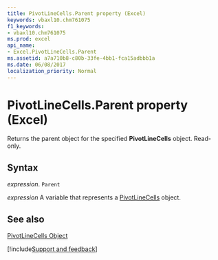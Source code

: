 ```yaml
---
title: PivotLineCells.Parent property (Excel)
keywords: vbaxl10.chm761075
f1_keywords:
- vbaxl10.chm761075
ms.prod: excel
api_name:
- Excel.PivotLineCells.Parent
ms.assetid: a7a710b8-c80b-33fe-4bb1-fca15adbbb1a
ms.date: 06/08/2017
localization_priority: Normal
---
```



# PivotLineCells.Parent property (Excel)

Returns the parent object for the specified  **PivotLineCells** object. Read-only.


## Syntax

_expression_. `Parent`

_expression_ A variable that represents a [PivotLineCells](Excel.PivotLineCells.md) object.


## See also


[PivotLineCells Object](Excel.PivotLineCells.md)

[!include[Support and feedback](~/includes/feedback-boilerplate.md)]